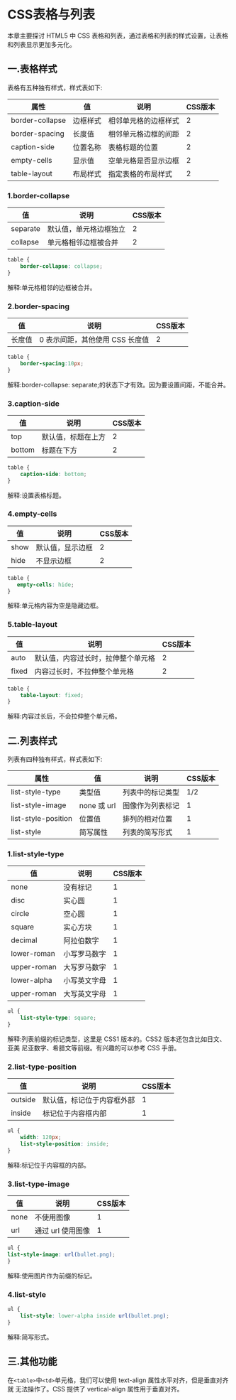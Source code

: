 # CSS表格与列表

本章主要探讨 HTML5 中 CSS 表格和列表，通过表格和列表的样式设置，让表格和列表显示更加多元化。

## 一.表格样式

表格有五种独有样式，样式表如下:

| 属性 | 值 | 说明 | CSS版本 |
| -- | -- | -- | -- |
| border-collapse | 边框样式 | 相邻单元格的边框样式 | 2 |
| border-spacing | 长度值 | 相邻单元格边框的间距 | 2 |
| caption-side | 位置名称 | 表格标题的位置 | 2 |
| empty-cells | 显示值 | 空单元格是否显示边框 | 2 |
| table-layout | 布局样式 | 指定表格的布局样式 | 2 |

### 1.border-collapse

| 值 | 说明 | CSS版本 |
| -- | -- | -- |
| separate | 默认值，单元格边框独立 | 2 |
| collapse | 单元格相邻边框被合并 | 2 |

```css
table {
    border-collapse: collapse;
}
```

解释:单元格相邻的边框被合并。

### 2.border-spacing

| 值 | 说明 | CSS版本 |
| -- | -- | -- |
| 长度值 | 0 表示间距，其他使用 CSS 长度值 | 2 |

```css
table {
    border-spacing:10px;
}
```

解释:border-collapse: separate;的状态下才有效。因为要设置间距，不能合并。

### 3.caption-side

| 值 | 说明 | CSS版本 |
| -- | -- | -- |
| top | 默认值，标题在上方 | 2 |
| bottom | 标题在下方 | 2 |

```css
table {
    caption-side: bottom;
}
```

解释:设置表格标题。

### 4.empty-cells

| 值 | 说明 | CSS版本 |
| -- | -- | -- |
| show | 默认值，显示边框 | 2 |
| hide | 不显示边框 | 2 |

```css
table {
   empty-cells: hide;
}
```

解释:单元格内容为空是隐藏边框。

### 5.table-layout

| 值 | 说明 | CSS版本 |
| -- | -- | -- |
| auto | 默认值，内容过长时，拉伸整个单元格 | 2 |
| fixed | 内容过长时，不拉伸整个单元格 | 2 |

```css
table {
    table-layout: fixed;
}
```

解释:内容过长后，不会拉伸整个单元格。

## 二.列表样式

列表有四种独有样式，样式表如下:

| 属性 | 值 | 说明 | CSS版本 |
| -- | -- | -- | -- |
| list-style-type | 类型值 | 列表中的标记类型 | 1/2 |
| list-style-image | none 或 url | 图像作为列表标记 | 1 |
| list-style-position | 位置值 | 排列的相对位置 | 1 |
| list-style | 简写属性 | 列表的简写形式 | 1 |

### 1.list-style-type

| 值 | 说明 | CSS版本 |
| -- | -- | -- |
| none | 没有标记 | 1 |
| disc | 实心圆 | 1 |
| circle | 空心圆 | 1 |
| square | 实心方块 | 1 |
| decimal | 阿拉伯数字 | 1 |
| lower-roman | 小写罗马数字 | 1 |
| upper-roman | 大写罗马数字 | 1 |
| lower-alpha | 小写英文字母 | 1 |
| upper-roman | 大写英文字母 | 1 |

```css
ul {
    list-style-type: square;
}
```

解释:列表前缀的标记类型，这里是 CSS1 版本的。CSS2 版本还包含比如日文、亚美 尼亚数字、希腊文等前缀。有兴趣的可以参考 CSS 手册。

### 2.list-type-position

| 值 | 说明 | CSS版本 |
| -- | -- | -- |
| outside | 默认值，标记位于内容框外部 | 1 |
| inside | 标记位于内容框内部 | 1 |

```css
ul {
    width: 120px;
    list-style-position: inside; 
}
```

解释:标记位于内容框的内部。

### 3.list-type-image

| 值 | 说明 | CSS版本 |
| -- | -- | -- |
| none | 不使用图像 | 1 |
| url | 通过 url 使用图像 | 1 |

```css
ul {
list-style-image: url(bullet.png);
}
```

解释:使用图片作为前缀的标记。

### 4.list-style

```css
ul {
    list-style: lower-alpha inside url(bullet.png);
}
```

解释:简写形式。

## 三.其他功能

在`<table>`中`<td>`单元格，我们可以使用 text-align 属性水平对齐，但是垂直对齐就 无法操作了。CSS 提供了 vertical-align 属性用于垂直对齐。




